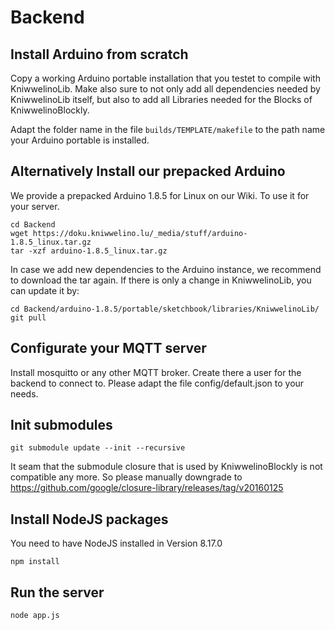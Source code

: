# Backend

## Install Arduino from scratch
Copy a working Arduino portable installation that you testet to compile with KniwwelinoLib. Make also sure to not only add all dependencies needed by KniwwelinoLib itself, but also to add all Libraries needed for the Blocks of KniwwelinoBlockly.

Adapt the folder name in the file ```builds/TEMPLATE/makefile``` to the path name your Arduino portable is installed.

## Alternatively Install our prepacked Arduino

We provide a prepacked Arduino 1.8.5 for Linux on our Wiki. To use it for your server.

```
cd Backend
wget https://doku.kniwwelino.lu/_media/stuff/arduino-1.8.5_linux.tar.gz
tar -xzf arduino-1.8.5_linux.tar.gz
```

In case we add new dependencies to the Arduino instance, we recommend to download the tar again. If there is only a change in KniwwelinoLib, you can update it by:
```
cd Backend/arduino-1.8.5/portable/sketchbook/libraries/KniwwelinoLib/
git pull

```

## Configurate your MQTT server
Install mosquitto or any other MQTT broker. Create there a user for the backend to connect to.
Please adapt the file config/default.json to your needs.

## Init submodules
```
git submodule update --init --recursive
```
It seam that the submodule closure that is used by KniwwelinoBlockly is not compatible any more. So please manually downgrade to https://github.com/google/closure-library/releases/tag/v20160125

## Install NodeJS packages
You need to have NodeJS installed in Version 8.17.0

```
npm install
```

## Run the server
```
node app.js
```
